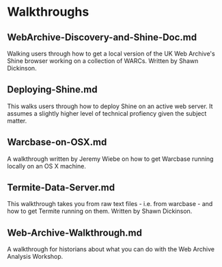 # Walkthroughs

## WebArchive-Discovery-and-Shine-Doc.md

Walking users through how to get a local version of the UK Web Archive's Shine browser working on a collection of WARCs. Written by Shawn Dickinson.

## Deploying-Shine.md

This walks users through how to deploy Shine on an active web server. It assumes a slightly higher level of technical profiency given the subject matter.

## Warcbase-on-OSX.md

A walkthrough written by Jeremy Wiebe on how to get Warcbase running locally on an OS X machine.

## Termite-Data-Server.md

This walkthrough takes you from raw text files - i.e. from warcbase - and how to get Termite running on them. Written by Shawn Dickinson.

## Web-Archive-Walkthrough.md

A walkthrough for historians about what you can do with the Web Archive Analysis Workshop.
